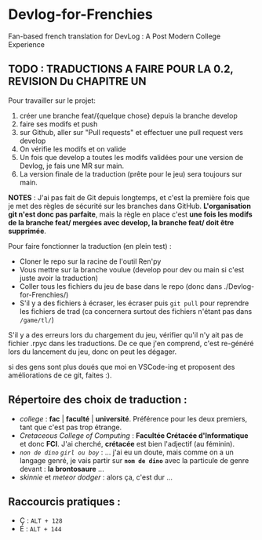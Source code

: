 # Devlog-for-Frenchies
Fan-based french translation for DevLog : A Post Modern College Experience

## TODO : TRADUCTIONS A FAIRE POUR LA 0.2, REVISION Du CHAPITRE UN

Pour travailler sur le projet:
1. créer une branche feat/{quelque chose} depuis la branche develop
2. faire ses modifs et push
3. sur Github, aller sur "Pull requests" et effectuer une pull request vers develop
4. On vérifie les modifs et on valide
5. Un fois que develop a toutes les modifs validées pour une version de Devlog, je fais une MR sur main. 
6. La version finale de la traduction (prête pour le jeu) sera toujours sur main.

**NOTES** : J'ai pas fait de Git depuis longtemps, et c'est la première fois que je met des règles de sécurité sur les branches dans GitHub. **L'organisation git n'est donc pas parfaite**, mais la règle en place c'est **une fois les modifs de la branche feat/ mergées avec develop, la branche feat/ doit être supprimée**.

Pour faire fonctionner la traduction (en plein test) : 
+ Cloner le repo sur la racine de l'outil Ren'py
+ Vous mettre sur la branche voulue (develop pour dev ou main si c'est juste avoir la traduction)
+ Coller tous les fichiers du jeu de base dans le repo (donc dans ./Devlog-for-Frenchies/)
+ S'il y a des fichiers à écraser, les écraser puis `git pull` pour reprendre les fichiers de trad (ca concernera surtout des fichiers n'étant pas dans `/game/tl/`)

S'il y a des erreurs lors du chargement du jeu, vérifier qu'il n'y ait pas de fichier .rpyc dans les traductions. De ce que j'en comprend, c'est re-généré lors du lancement du jeu, donc on peut les dégager.

si des gens sont plus doués que moi en VSCode-ing et proposent des améliorations de ce git, faites :).

## Répertoire des choix de traduction :

+ *college* :  **fac** | **faculté** | **université**. Préférence pour les deux premiers, tant que c'est pas trop étrange.
+ *Cretaceous College of Computing* : **Facultée Crétacée d'Informatique** et donc **FCI**. J'ai cherché, **crétacée** est bien l'adjectif (au féminin). 
+ *`non de dino` `girl ou boy`* : ... j'ai eu un doute, mais comme on a un langage genré, je vais partir sur **`nom de dino`** avec la particule de genre devant : **la brontosaure** ...
+ *skinnie* et *meteor dodger* : alors ça, c'est dur ...

## Raccourcis pratiques : 

+ Ç : `ALT + 128`
+ É : `ALT + 144`